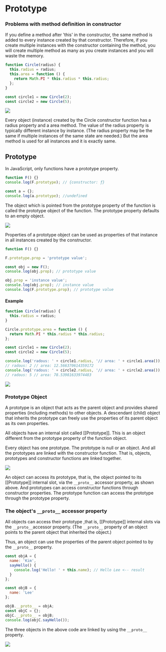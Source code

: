 # Prototype

### Problems with method definition in constructor

If you define a method after 'this' in the constructor, the same method is added to every instance created by that constructor. Therefore, if you create multiple instances with the constructor containing the method, you will create multiple method as many as  you create instances and you will waste the memory.

```javascript
function Circle(radius) {
  this.radius = radius;
  this.area = function () {
    return Math.PI * this.radius * this.radius;
  };
}

const circle1 = new Circle(2);
const circle2 = new Circle(5);
```

![](https://i.postimg.cc/wxJXxGW1/1.png)

Every object \(instance\) created by the Circle constructor function has a radius property and a area method. The value of the radius property is typically different instance by instance. \(The radius property may be the same if multiple instances of the same state are needed.\) But the area method is used for all instances and it is exactly same.



## Prototype

In JavaScript, only functions have a prototype property.

```javascript
function F() {}
console.log(F.prototype); // {constructor: ƒ}

const a = {};
console.log(a.prototype); //undefined
```

The object which is pointed from the prototype property of the function is called the prototype object of the function. The prototype property defaults to an empty object.

![](https://i.postimg.cc/G2MpJYx8/2.png)

Properties of a prototype object can be used as properties of that instance in all instances created by the constructor.

```javascript
function F() {}

F.prototype.prop = 'prototype value';

const obj = new F();
console.log(obj.prop); // prototype value

obj.prop = 'instance value';
console.log(obj.prop); // instance value
console.log(F.prototype.prop); // prototype value
```

#### 

#### Example

```javascript
function Circle(radius) {
  this.radius = radius;
}

Circle.prototype.area = function () {
  return Math.PI * this.radius * this.radius;
};

const circle1 = new Circle(2);
const circle2 = new Circle(5);

console.log('radous: ' + circle1.radius, '// area: ' + circle1.area());
// radous: 2 // area: 12.566370614359172
console.log('radous: ' + circle2.radius, '// area: ' + circle2.area());
// radous: 5 // area: 78.53981633974483
```

![](https://i.postimg.cc/wMnFMw39/3.png)

### 

### Prototype Object

A prototype is an object that acts as the parent object and provides shared properties \(including methods\) to other objects. A descendant \(child\) object that inherits the prototype can freely use the properties of its parent object as its own properties.

All objects have an internal slot called \[\[Prototype\]\]. This is an object different from the prototype property of the function object.

Every object has one prototype. The prototype is null or an object. And all the prototypes are linked with the constructor function. That is, objects, prototypes and constructor functions are linked together.

![](https://i.postimg.cc/qvGn5py8/4.png)

An object can access its prototype, that is, the object pointed to its \[\[Prototype\]\] internal slot, via the `__proto__` accessor property, as shown above. And prototypes can access constructor functions through constructor properties. The prototype function can access the prototype through the prototype property.



### The object's `__proto__` accessor property

All objects can access their prototype ,that is, \[\[Prototype\]\] internal slots via the `__proto__`accessor property. \(The `__proto__` property of an object points to the parent object that inherited the object.\)

Thus, an object can use the properties of the parent object pointed to by the `__proto__` property.

```javascript
const objA = {
  name: 'Kim',
  sayHello() {
    console.log('Hello! ' + this.name); // Hello Lee <-- result
  }
};

const objB = {
  name: 'Lee'
};

objB.__proto__ = objA;
const objC = {};
objC.__proto__ = objB;
console.log(objC.sayHello());
```

The three objects in the above code are linked by using the `__proto__` property.

![](https://i.postimg.cc/6qkRD09S/5.png)




